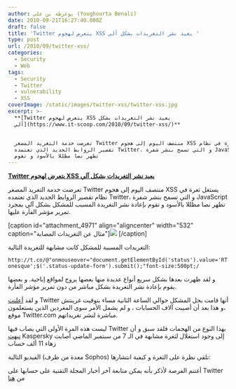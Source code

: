 ```yaml
---
author: يوغرطة بن علي (Youghourta Benali)
date: 2010-09-21T16:27:40.000Z
draft: false
title: 'Twitter يتعرض لهجوم XSS يعيد نشر التغريدات بشكل آلي '
type: post
url: /2010/09/twitter-xss/
categories:
  - Security
  - Web
tags:
  - Security
  - Twitter
  - vulnerability
  - XSS
coverImage: /static/images/twitter-xss/twitter-xss.jpg
excerpt: >-
  **[Twitter يتعرض لهجوم XSS يعيد نشر التغريدات بشكل
  آلي](https://www.it-scoop.com/2010/09/twitter-xss/)**


  تعرضت خدمة التغريد المصغر Twitter منتصف اليوم إلى هجوم XSS يستغل ثغرة في نظام
  تقصير الروابط الجديد الذي تعتمده Twitter، و التي تسمح بنشر شفرة JavaScript
  تظهر نصا مظللا بالأسود و تقوم
---
```

**[Twitter يتعرض لهجوم XSS يعيد نشر التغريدات بشكل آلي](https://www.it-scoop.com/2010/09/twitter-xss/)**

تعرضت خدمة التغريد المصغر Twitter منتصف اليوم إلى هجوم XSS يستغل ثغرة في نظام تقصير الروابط الجديد الذي تعتمده Twitter، و التي تسمح بنشر شفرة JavaScript تظهر نصا مظللا بالأسود و تقوم بإعادة نشر التغريدة المسبب للمشكل بشكل آلي بمجرد تمرير مؤشر الفأرة عليها.

\[caption id="attachment\_4971" align="aligncenter" width="532" caption="مثال عن التغريدات المصابة"]![](/static/images/twitter-xss/twitter-xss.jpg) \[/caption]

التغريدات المسببة للمشكل كانت مشابهة للتغريدة التالية:

~~~
http://t.co/@"onmouseover="document.getElementById('status').value='RT onesque';$('.status-update-form').submit();"font-size:500pt;/
~~~

و لقد ظهرت بعدها بشكل سريع أنواع عديدة منها بعضها يروج لمواقع إباحية. و بعضها يقوم بإعادة نشر التغريدة بشكل مباشر من دون تمرير مؤشر الفأرة.

و لقد [أعلنت](http://twitter.com/delbius/status/25120366027) Twitter أنها قامت بحل المشكل حوالي الساعة الثانية مساء بتوقيت غرينتش ،و هذا بعد أن أصيبت آلاف الحسابات ، و لم يشمل الأمر سوى المغردين الذين يستعلمون موقع Twitter.com مباشرة لنشر تغريداتهم.

ليست هذه المرة الأولى التي يصاب فيها Twitter بهذا النوع من الهجمات فلقد سبق و أن [نبهت](http://www.securelist.com/en/blog/2276/Twitter_XSS_in_the_wild) Kaspersky إلى وجود استغلال لثغرة مشابهة في الـ 7 من سبتمبر الماضي أصابت زهاء 11 ألف حساب

الفيديو التالية (معدة من طرف Sophos) تلقي نظرة على الثغرة و كيفية انتشارها:

أغتنم الفرصة لأذكر بأنه يمكن متابعة آخر أخبار المجلة التقنية على حسابها على Twitter من [هنا](http://twitter.com/it_scoop_com)
